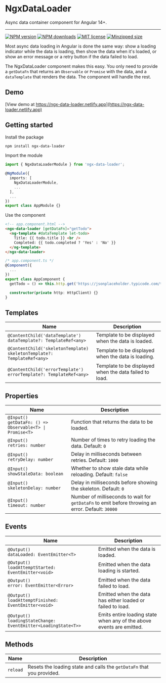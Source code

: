# NgxDataLoader

Async data container component for Angular 14+.

<hr>

[![NPM version](https://img.shields.io/npm/v/ngx-data-loader.svg)](https://www.npmjs.com/package/ngx-data-loader)
[![NPM downloads](https://img.shields.io/npm/dm/ngx-data-loader.svg)](https://www.npmjs.com/package/ngx-data-loader)
[![MIT license](https://img.shields.io/github/license/rensjaspers/ngx-data-loader)](https://github.com/rensjaspers/ngx-data-loader/blob/main/LICENSE)
[![Minzipped size](https://img.shields.io/bundlephobia/minzip/ngx-data-loader)](https://bundlephobia.com/result?p=ngx-data-loader)

Most async data loading in Angular is done the same way: show a loading indicator while the data is loading, then show the data when it's loaded, or show an error message or a retry button if the data failed to load.

The NgxDataLoader component makes this easy. You only need to provide a `getDataFn` that returns an `Observable` or `Promise` with the data, and a `dataTemplate` that renders the data.
The component will handle the rest.

## Demo

[View demo at https://ngx-data-loader.netlify.app](https://ngx-data-loader.netlify.app)

## Getting started

Install the package

```bash
npm install ngx-data-loader
```

Import the module

```typescript
import { NgxDataLoaderModule } from 'ngx-data-loader';

@NgModule({
  imports: [
    NgxDataLoaderModule,
    ...
  ],
  ...
})
export class AppModule {}
```

Use the component

```html
<!-- app.component.html -->
<ngx-data-loader [getDataFn]="getTodo">
  <ng-template #dataTemplate let-todo>
    Title: {{ todo.title }} <br />
    Completed: {{ todo.completed ? 'Yes' : 'No' }}
  </ng-template>
</ngx-data-loader>
```

```typescript
/* app.component.ts */
@Component({
  ...
})
export class AppComponent {
  getTodo = () => this.http.get('https://jsonplaceholder.typicode.com/todos/1');

  constructor(private http: HttpClient) {}
}
```

## Templates

| Name                                                                          | Description                                            |
| ----------------------------------------------------------------------------- | ------------------------------------------------------ |
| `@ContentChild('dataTemplate')`<br />`dataTemplate?: TemplateRef<any>`        | Template to be displayed when the data is loaded.      |
| `@ContentChild('skeletonTemplate)`<br />`skeletonTemplate?: TemplateRef<any>` | Template to be displayed when the data is loading.     |
| `@ContentChild('errorTemplate')`<br />`errorTemplate?: TemplateRef<any>`      | Template to be displayed when the data failed to load. |

## Properties

| Name                                                           | Description                                                                                       |
| -------------------------------------------------------------- | ------------------------------------------------------------------------------------------------- |
| `@Input()`<br />`getDataFn: () => Observable<T> \| Promise<T>` | Function that returns the data to be loaded.                                                      |
| `@Input()`<br />`retries: number`                              | Number of times to retry loading the data. Default: `0`                                           |
| `@Input()`<br />`retryDelay: number`                           | Delay in milliseconds between retries. Default: `1000`                                            |
| `@Input()`<br />`showStaleData: boolean`                       | Whether to show stale data while reloading. Default: `false`                                      |
| `@Input()`<br />`skeletonDelay: number`                        | Delay in milliseconds before showing the skeleton. Default: `0`                                   |
| `@Input()`<br />`timeout: number`                              | Number of milliseconds to wait for `getDataFn` to emit before throwing an error. Default: `30000` |

## Events

| Name                                                                 | Description                                                          |
| -------------------------------------------------------------------- | -------------------------------------------------------------------- |
| `@Output()`<br />`dataLoaded: EventEmitter<T>`                       | Emitted when the data is loaded.                                     |
| `@Output()`<br />`loadAttemptStarted: EventEmitter<void>`            | Emitted when the data loading is started.                            |
| `@Output()`<br />`error: EventEmitter<Error>`                        | Emitted when the data failed to load.                                |
| `@Output()`<br />`loadAttemptFinished: EventEmitter<void>`           | Emitted when the data has either loaded or failed to load.           |
| `@Output()`<br />`loadingStateChange: EventEmitter<LoadingState<T>>` | Emits entire loading state when any of the above events are emitted. |

## Methods

| Name     | Description                                                           |
| -------- | --------------------------------------------------------------------- |
| `reload` | Resets the loading state and calls the `getDataFn` that you provided. |
